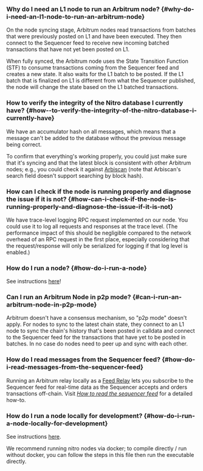 ### Why do I need an L1 node to run an Arbitrum node? {#why-do-i-need-an-l1-node-to-run-an-arbitrum-node}
<p>On the node syncing stage, Arbitrum nodes read transactions from batches that were previously posted on L1 and have been executed. They then connect to the Sequencer feed to receive new incoming batched transactions that have not yet been posted on L1.</p>

<p>When fully synced, the Arbitrum node uses the State Transition Function (STF) to consume transactions coming from the Sequencer feed and creates a new state. It also waits for the L1 batch to be posted. If the L1 batch that is finalized on L1 is different from what the Sequencer published, the node will change the state based on the L1 batched transactions.</p>

<p></p>



### How  to verify the integrity of the Nitro database I currently have? {#how--to-verify-the-integrity-of-the-nitro-database-i-currently-have}
<p>We have an accumulator hash on all messages, which means that a message can't be added to the database without the previous message being correct. </p>

<p>To confirm that everything's working properly, you could just make sure that it's syncing and that the latest block is consistent with other Arbitrum nodes; e.g., you could check it against <a href="https://arbiscan.io">Arbiscan</a>  (note that Arbiscan's search field doesn't support searching by block hash).</p>

<p></p>



### How can I check if the node is running properly and diagnose the issue if it is not? {#how-can-i-check-if-the-node-is-running-properly-and-diagnose-the-issue-if-it-is-not}
<p>We have trace-level logging RPC request implemented on our node. You could use it to log all requests and responses at the trace level. (The performance impact of this should be negligible compared to the network overhead of an RPC request in the first place, especially considering that the request/response will only be serialized for logging if that log level is enabled.)</p>

<p></p>



### How do I run a node? {#how-do-i-run-a-node}
<p>See instructions <a href="https://developer.arbitrum.io/node-running/running-a-node">here</a>! </p>

<p></p>



### Can I run an Arbitrum Node in p2p mode? {#can-i-run-an-arbitrum-node-in-p2p-mode}
<p>Arbitrum doesn't have a consensus mechanism, so "p2p mode" doesn't apply. For nodes to sync to the latest chain state, they connect to an L1 node to sync the chain's history that's been posted in calldata and connect to the Sequencer feed for the transactions that have yet to be posted in batches. In no case do nodes need to peer up and sync with each other.</p>



### How do I read messages from the Sequencer feed? {#how-do-i-read-messages-from-the-sequencer-feed}
<p>Running an Arbitrum relay locally as a <a href="https://developer.offchainlabs.com/node-running/running-a-node#feed-relay">Feed Relay</a> lets you subscribe to the Sequencer feed for real-time data as the Sequencer accepts and orders transactions off-chain. Visit <a href='/node-running/how-tos/read-sequencer-feed'><em>How to read the sequencer feed</em></a> for a detailed how-to.</p>



### How do I run a node locally for development? {#how-do-i-run-a-node-locally-for-development}
<p>See instructions <a href="https://developer.arbitrum.io/node-running/local-dev-node">here</a>.</p>

<p>We recommend running nitro nodes via docker; to compile directly / run without docker, you can follow the steps in this file then run the executable directly.</p>

<p></p>

<p></p>



